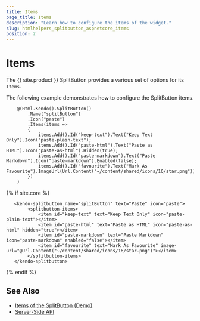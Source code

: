 ```yaml
---
title: Items
page_title: Items
description: "Learn how to configure the items of the widget."
slug: htmlhelpers_splitbutton_aspnetcore_items
position: 2
---
```


# Items

The {{ site.product }} SplitButton provides a various set of options for its `Items`.

The following example demonstrates how to configure the SplitButton items.

```HtmlHelper
    @(Html.Kendo().SplitButton()
        .Name("splitButton")
        .Icon("paste")
        .Items(items =>
        {
            items.Add().Id("keep-text").Text("Keep Text Only").Icon("paste-plain-text");
            items.Add().Id("paste-html").Text("Paste as HTML").Icon("paste-as-html").Hidden(true);
            items.Add().Id("paste-markdown").Text("Paste Markdown").Icon("paste-markdown").Enabled(false);
            items.Add().Id("favourite").Text("Mark As Favourite").ImageUrl(Url.Content("~/content/shared/icons/16/star.png"));
        })
    )
```
{% if site.core %}
```TagHelper
   <kendo-splitbutton name="splitButton" text="Paste" icon="paste">
        <splitbutton-items>
            <item id="keep-text" text="Keep Text Only" icon="paste-plain-text"></item>
            <item id="paste-html" text="Paste as HTML" icon="paste-as-html" hidden="true"></item>
            <item id="paste-markdown" text="Paste Markdown" icon="paste-markdown" enabled="false"></item>
            <item id="favourite" text="Mark As Favourite" image-url="@Url.Content("~/content/shared/icons/16/star.png")"></item>
        </splitbutton-items>
   </kendo-splitbutton>
```
{% endif %}

## See Also

* [Items of the SplitButton (Demo)](https://demos.telerik.com/{{site.platform}}/splitbutton/items)
* [Server-Side API](/api/splitbutton)